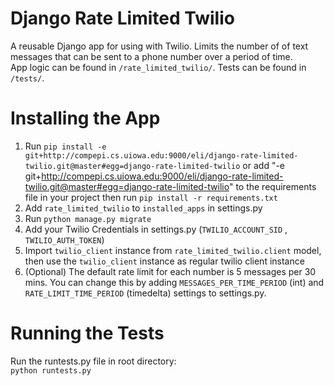 Django Rate Limited Twilio
==============

A reusable Django app for using with Twilio.  Limits the number of of text messages that can be sent to a phone number over a period of time.  
App logic can be found in ```/rate_limited_twilio/```. Tests can be found in ``/tests/``.

Installing the App
==============

1. Run ```pip install -e git+http://compepi.cs.uiowa.edu:9000/eli/django-rate-limited-twilio.git@master#egg=django-rate-limited-twilio```
or add "-e git+http://compepi.cs.uiowa.edu:9000/eli/django-rate-limited-twilio.git@master#egg=django-rate-limited-twilio" to the requirements file in your project then run ``pip install -r requirements.txt``
3. Add ``rate_limited_twilio`` to ``installed_apps`` in settings.py
4. Run ``python manage.py migrate``
5. Add your Twilio Credentials in settings.py (``TWILIO_ACCOUNT_SID`` , ``TWILIO_AUTH_TOKEN``)
6. Import ``twilio_client`` instance from ``rate_limited_twilio.client`` model, then use the ``twilio_client`` instance as regular twilio client instance
7. (Optional) The default rate limit for each number is 5 messages per 30 mins. You can change this by adding ``MESSAGES_PER_TIME_PERIOD`` (int) and ``RATE_LIMIT_TIME_PERIOD`` (timedelta) settings to settings.py.

Running the Tests
==============

Run the runtests.py file in root directory:  
```python runtests.py```